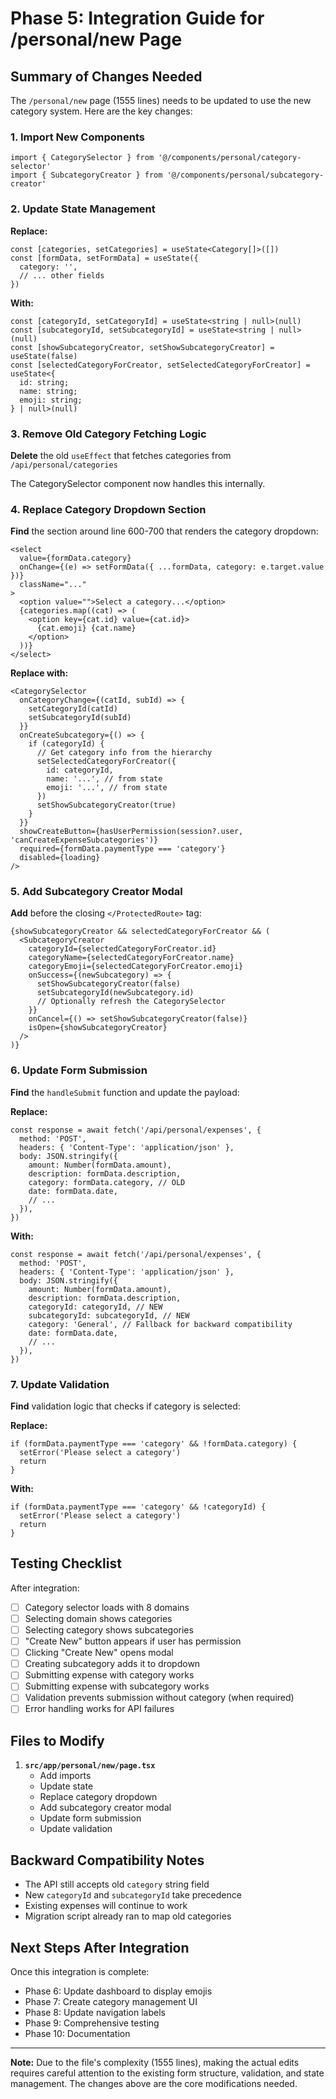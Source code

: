 # Phase 5: Integration Guide for /personal/new Page

## Summary of Changes Needed

The `/personal/new` page (1555 lines) needs to be updated to use the new category system. Here are the key changes:

### 1. Import New Components
```tsx
import { CategorySelector } from '@/components/personal/category-selector'
import { SubcategoryCreator } from '@/components/personal/subcategory-creator'
```

### 2. Update State Management

**Replace:**
```tsx
const [categories, setCategories] = useState<Category[]>([])
const [formData, setFormData] = useState({
  category: '',
  // ... other fields
})
```

**With:**
```tsx
const [categoryId, setCategoryId] = useState<string | null>(null)
const [subcategoryId, setSubcategoryId] = useState<string | null>(null)
const [showSubcategoryCreator, setShowSubcategoryCreator] = useState(false)
const [selectedCategoryForCreator, setSelectedCategoryForCreator] = useState<{
  id: string;
  name: string;
  emoji: string;
} | null>(null)
```

### 3. Remove Old Category Fetching Logic

**Delete** the old `useEffect` that fetches categories from `/api/personal/categories`

The CategorySelector component now handles this internally.

### 4. Replace Category Dropdown Section

**Find** the section around line 600-700 that renders the category dropdown:
```tsx
<select
  value={formData.category}
  onChange={(e) => setFormData({ ...formData, category: e.target.value })}
  className="..."
>
  <option value="">Select a category...</option>
  {categories.map((cat) => (
    <option key={cat.id} value={cat.id}>
      {cat.emoji} {cat.name}
    </option>
  ))}
</select>
```

**Replace with:**
```tsx
<CategorySelector
  onCategoryChange={(catId, subId) => {
    setCategoryId(catId)
    setSubcategoryId(subId)
  }}
  onCreateSubcategory={() => {
    if (categoryId) {
      // Get category info from the hierarchy
      setSelectedCategoryForCreator({
        id: categoryId,
        name: '...', // from state
        emoji: '...', // from state
      })
      setShowSubcategoryCreator(true)
    }
  }}
  showCreateButton={hasUserPermission(session?.user, 'canCreateExpenseSubcategories')}
  required={formData.paymentType === 'category'}
  disabled={loading}
/>
```

### 5. Add Subcategory Creator Modal

**Add** before the closing `</ProtectedRoute>` tag:
```tsx
{showSubcategoryCreator && selectedCategoryForCreator && (
  <SubcategoryCreator
    categoryId={selectedCategoryForCreator.id}
    categoryName={selectedCategoryForCreator.name}
    categoryEmoji={selectedCategoryForCreator.emoji}
    onSuccess={(newSubcategory) => {
      setShowSubcategoryCreator(false)
      setSubcategoryId(newSubcategory.id)
      // Optionally refresh the CategorySelector
    }}
    onCancel={() => setShowSubcategoryCreator(false)}
    isOpen={showSubcategoryCreator}
  />
)}
```

### 6. Update Form Submission

**Find** the `handleSubmit` function and update the payload:

**Replace:**
```tsx
const response = await fetch('/api/personal/expenses', {
  method: 'POST',
  headers: { 'Content-Type': 'application/json' },
  body: JSON.stringify({
    amount: Number(formData.amount),
    description: formData.description,
    category: formData.category, // OLD
    date: formData.date,
    // ...
  }),
})
```

**With:**
```tsx
const response = await fetch('/api/personal/expenses', {
  method: 'POST',
  headers: { 'Content-Type': 'application/json' },
  body: JSON.stringify({
    amount: Number(formData.amount),
    description: formData.description,
    categoryId: categoryId, // NEW
    subcategoryId: subcategoryId, // NEW
    category: 'General', // Fallback for backward compatibility
    date: formData.date,
    // ...
  }),
})
```

### 7. Update Validation

**Find** validation logic that checks if category is selected:

**Replace:**
```tsx
if (formData.paymentType === 'category' && !formData.category) {
  setError('Please select a category')
  return
}
```

**With:**
```tsx
if (formData.paymentType === 'category' && !categoryId) {
  setError('Please select a category')
  return
}
```

## Testing Checklist

After integration:

- [ ] Category selector loads with 8 domains
- [ ] Selecting domain shows categories
- [ ] Selecting category shows subcategories
- [ ] "Create New" button appears if user has permission
- [ ] Clicking "Create New" opens modal
- [ ] Creating subcategory adds it to dropdown
- [ ] Submitting expense with category works
- [ ] Submitting expense with subcategory works
- [ ] Validation prevents submission without category (when required)
- [ ] Error handling works for API failures

## Files to Modify

1. **`src/app/personal/new/page.tsx`**
   - Add imports
   - Update state
   - Replace category dropdown
   - Add subcategory creator modal
   - Update form submission
   - Update validation

## Backward Compatibility Notes

- The API still accepts old `category` string field
- New `categoryId` and `subcategoryId` take precedence
- Existing expenses will continue to work
- Migration script already ran to map old categories

## Next Steps After Integration

Once this integration is complete:
- Phase 6: Update dashboard to display emojis
- Phase 7: Create category management UI
- Phase 8: Update navigation labels
- Phase 9: Comprehensive testing
- Phase 10: Documentation

---

**Note:** Due to the file's complexity (1555 lines), making the actual edits requires careful attention to the existing form structure, validation, and state management. The changes above are the core modifications needed.
